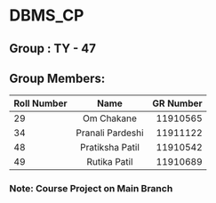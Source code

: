 # DBMS_CP

## Group : TY - 47 

## Group Members:

  
  | Roll Number        | Name           | GR Number  |
| ------------- |:-------------:| -----:|
| 29      | Om Chakane | 11910565 |
| 34      | Pranali Pardeshi      |   11911122 |
| 48 | Pratiksha Patil      |    11910542 |
| 49 | Rutika Patil      |    11910689 |


### Note: Course Project on Main Branch

